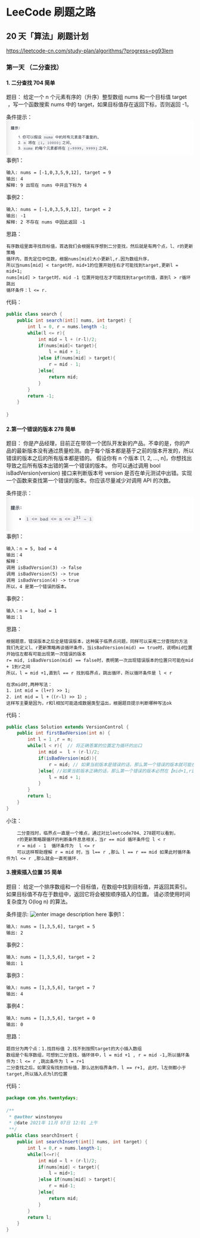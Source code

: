 # LeeCode 刷题之路
## 20 天「算法」刷题计划
https://leetcode-cn.com/study-plan/algorithms/?progress=pg93lem
### 第一天 （二分查找）
#### 1. 二分查找 704 简单

题目：
给定一个 n 个元素有序的（升序）整型数组 nums 和一个目标值 target  ，写一个函数搜索 nums 中的 target，如果目标值存在返回下标，否则返回 -1。

条件提示：
![img_1.png](img_1.png)
事例1：
```text
输入: nums = [-1,0,3,5,9,12], target = 9
输出: 4
解释: 9 出现在 nums 中并且下标为 4
```
事例2：
```text
输入: nums = [-1,0,3,5,9,12], target = 2
输出: -1
解释: 2 不存在 nums 中因此返回 -1
```
思路：
```text
有序数组里面寻找目标值，首选我们会根据有序想到二分查找，然后就是有两个点，l、r的更新策略
循环内，首先定位中位数，根据nums[mid]大小更新l,r.因为数组升序，
所以当nums[mid] < target时，mid+1的位置开始往右才可能找到target,更新l = mid+1;
nums[mid] > target时，mid -1 位置开始往左才可能找到target的值，直到l > r循环跳出
循环条件：l <= r. 
```
代码：
```java
public class search {
    public int search(int[] nums, int target) {
        int l = 0, r = nums.length -1;
        while(l <= r){
            int mid = l + (r-l)/2;
            if(nums[mid]< target){
                l = mid + 1;
            }else if(nums[mid] > target){
                r = mid - 1;
            }else{
                return mid;
            }
        }
        return -1;
    }

}
```
#### 2.第一个错误的版本 278 简单

题目：
你是产品经理，目前正在带领一个团队开发新的产品。不幸的是，你的产品的最新版本没有通过质量检测。由于每个版本都是基于之前的版本开发的，所以错误的版本之后的所有版本都是错的。
假设你有 n 个版本 [1, 2, ..., n]，你想找出导致之后所有版本出错的第一个错误的版本。
你可以通过调用 bool isBadVersion(version) 接口来判断版本号 version 是否在单元测试中出错。实现一个函数来查找第一个错误的版本。你应该尽量减少对调用 API 的次数。

条件提示：
![img_2.png](img_2.png)
事例1：
```text
输入：n = 5, bad = 4
输出：4
解释：
调用 isBadVersion(3) -> false 
调用 isBadVersion(5) -> true 
调用 isBadVersion(4) -> true
所以，4 是第一个错误的版本。
```
事例2：
```text
输入：n = 1, bad = 1
输出：1
```
思路：
```text
根据题意，错误版本之后全是错误版本，这种属于临界点问题，同样可以采用二分查找的方法
我们先定义l、r更新策略再谈循环条件，当isBadVersion(mid) == true时，说明mid位置开始往左都有可能出现第一次错误的版本
r= mid, isBadVersion(mid) == false时，表明第一次出现错误版本的位置只可能在mid + 1到r之间
所以，l = mid +1,直到l == r 找到临界点，跳出循环，所以循环条件是 l < r
```
```text
在求mid时,两种写法：
1. int mid = (l+r) >> 1;
2. int mid = l +（(r-l) >> 1）;
这样写主要是因为，r和l相加可能造成数据类型溢出，根据题目提示判断哪种写法ok
```
代码：
```java
public class Solution extends VersionControl {
    public int firstBadVersion(int n) {
        int l = 1 ,r = n;
        while(l < r){  // 将正确答案的位置定为循环的出口
            int mid =  l + (r-l)/2;
            if(isBadVersion(mid)){
                r = mid; // 如果当前版本是错误的话，那么第一个错误的版本就可能在【left,mid】
            }else{ //如果当前版本正确的话，那么第一个错误的版本必然在【mid+1,right]中
                l = mid + 1;
            }
        }
        return l;
    }
}
```
小注：
```text
    二分查找时，临界点一直是一个难点，通过对比leetcode704、278题可以看到，
    r的更新策略跟循环的判断条件息息相关，当r == mid 循环条件位 l < r
    r = mid - 1  循环条件为  l <= r
    可以这样帮助理解 r = mid 时，当 l== r ,那么 l == r == mid 如果此时循环条件为l <= r ,那么就会一直死循环.
```

#### 3.搜索插入位置 35 简单

题目：
给定一个排序数组和一个目标值，在数组中找到目标值，并返回其索引。如果目标值不存在于数组中，返回它将会被按顺序插入的位置。
请必须使用时间复杂度为 O(log n) 的算法。

条件提示:
![enter image description here](/tfl/pictures/202111/tapd_20426911_1636216894_36.png)
事例1：
```text
输入: nums = [1,3,5,6], target = 5
输出: 2
```
事例2：
```text
输入: nums = [1,3,5,6], target = 2
输出: 1
```
事例3：
```text
输入: nums = [1,3,5,6], target = 7
输出: 4
```
事例4：
```text
输入: nums = [1,3,5,6], target = 0
输出: 0
```

思路：
```text
题目分为两个点：1.找目标值 2.找不到按照target的大小插入数组
数组是个有序数组，可想到二分查找，循环体中，l = mid +1 , r = mid -1,所以循环条件为：l <= r ,跳出条件为 l = r+1
二分查找之后，如果没有找到目标值，那么达到临界条件，l == r+1, 此时，l左侧都小于target,所以插入点为l的位置
```

代码：
```java
package com.yhs.twentydays;

/**
 * @author winstonyou
 * @date 2021年 11月 07日 12:01 上午
 **/
public class searchInsert {
    public int searchInsert(int[] nums, int target) {
        int l = 0,r = nums.length-1;
        while(l<=r){
            int mid = l + (r-l)/2;
            if(nums[mid] < target){
                l = mid+1;
            }else if(nums[mid] > target){
                r = mid-1;
            }else{
                return mid;
            }
        }
        return l;
    }
}
```

